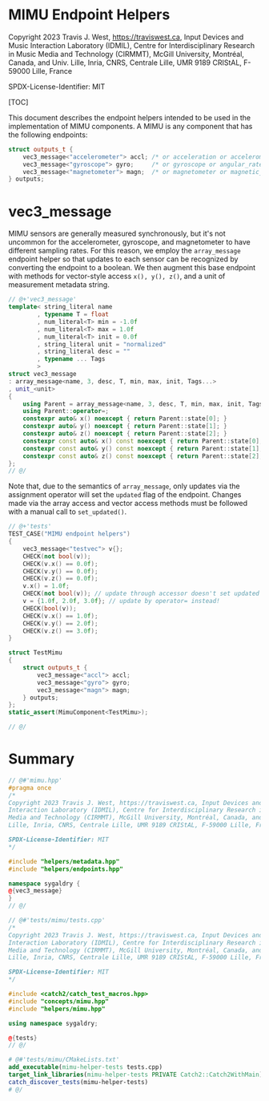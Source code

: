 # MIMU Endpoint Helpers

Copyright 2023 Travis J. West, https://traviswest.ca, Input Devices and Music
Interaction Laboratory (IDMIL), Centre for Interdisciplinary Research in Music
Media and Technology (CIRMMT), McGill University, Montréal, Canada, and Univ.
Lille, Inria, CNRS, Centrale Lille, UMR 9189 CRIStAL, F-59000 Lille, France

SPDX-License-Identifier: MIT

[TOC]

This document describes the endpoint helpers intended to be used in the
implementation of MIMU components. A MIMU is any component that has the
following endpoints:

```cpp
struct outputs_t {
    vec3_message<"accelerometer"> accl; /* or acceleration or accelerometer or accel or a */
    vec3_message<"gyroscope"> gyro;     /* or gyroscope or angular_rate or g */
    vec3_message<"magnetometer"> magn;  /* or magnetometer or magnetic_field or m */
} outputs;
```

# vec3_message

MIMU sensors are generally measured synchronously, but it's not uncommon for
the accelerometer, gyroscope, and magnetometer to have different sampling
rates. For this reason, we employ the `array_message` endpoint helper so that
updates to each sensor can be recognized by converting the endpoint to a
boolean. We then augment this base endpoint with methods for vector-style
access `x(), y(), z()`, and a unit of measurement metadata string.

```cpp
// @+'vec3_message'
template< string_literal name
        , typename T = float
        , num_literal<T> min = -1.0f
        , num_literal<T> max = 1.0f
        , num_literal<T> init = 0.0f
        , string_literal unit = "normalized"
        , string_literal desc = ""
        , typename ... Tags
        >
struct vec3_message
: array_message<name, 3, desc, T, min, max, init, Tags...>
, unit_<unit>
{
    using Parent = array_message<name, 3, desc, T, min, max, init, Tags...>;
    using Parent::operator=;
    constexpr auto& x() noexcept { return Parent::state[0]; }
    constexpr auto& y() noexcept { return Parent::state[1]; }
    constexpr auto& z() noexcept { return Parent::state[2]; }
    constexpr const auto& x() const noexcept { return Parent::state[0]; }
    constexpr const auto& y() const noexcept { return Parent::state[1]; }
    constexpr const auto& z() const noexcept { return Parent::state[2]; }
};
// @/
```
Note that, due to the semantics of `array_message`, only updates via the
assignment operator will set the `updated` flag of the endpoint. Changes
made via the array access and vector access methods must be followed with
a manual call to `set_updated()`.

```cpp
// @+'tests'
TEST_CASE("MIMU endpoint helpers")
{
    vec3_message<"testvec"> v{};
    CHECK(not bool(v));
    CHECK(v.x() == 0.0f);
    CHECK(v.y() == 0.0f);
    CHECK(v.z() == 0.0f);
    v.x() = 1.0f;
    CHECK(not bool(v)); // update through accessor doesn't set updated flag
    v = {1.0f, 2.0f, 3.0f}; // update by operator= instead!
    CHECK(bool(v));
    CHECK(v.x() == 1.0f);
    CHECK(v.y() == 2.0f);
    CHECK(v.z() == 3.0f);
}

struct TestMimu
{
    struct outputs_t {
        vec3_message<"accl"> accl;
        vec3_message<"gyro"> gyro;
        vec3_message<"magn"> magn;
    } outputs;
};
static_assert(MimuComponent<TestMimu>);

// @/
```

# Summary

```cpp
// @#'mimu.hpp'
#pragma once
/*
Copyright 2023 Travis J. West, https://traviswest.ca, Input Devices and Music
Interaction Laboratory (IDMIL), Centre for Interdisciplinary Research in Music
Media and Technology (CIRMMT), McGill University, Montréal, Canada, and Univ.
Lille, Inria, CNRS, Centrale Lille, UMR 9189 CRIStAL, F-59000 Lille, France

SPDX-License-Identifier: MIT
*/

#include "helpers/metadata.hpp"
#include "helpers/endpoints.hpp"

namespace sygaldry {
@{vec3_message}
}
// @/

// @#'tests/mimu/tests.cpp'
/*
Copyright 2023 Travis J. West, https://traviswest.ca, Input Devices and Music
Interaction Laboratory (IDMIL), Centre for Interdisciplinary Research in Music
Media and Technology (CIRMMT), McGill University, Montréal, Canada, and Univ.
Lille, Inria, CNRS, Centrale Lille, UMR 9189 CRIStAL, F-59000 Lille, France

SPDX-License-Identifier: MIT
*/

#include <catch2/catch_test_macros.hpp>
#include "concepts/mimu.hpp"
#include "helpers/mimu.hpp"

using namespace sygaldry;

@{tests}
// @/
```

```cmake
# @#'tests/mimu/CMakeLists.txt'
add_executable(mimu-helper-tests tests.cpp)
target_link_libraries(mimu-helper-tests PRIVATE Catch2::Catch2WithMain)
catch_discover_tests(mimu-helper-tests)
# @/
```
